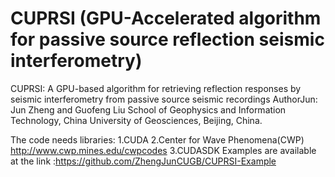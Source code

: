 # CUPRSI (GPU-Accelerated algorithm for passive source reflection seismic interferometry)
CUPRSI: A GPU-based algorithm for retrieving reflection responses by seismic interferometry from passive source seismic recordings
AuthorJun: Jun Zheng and Guofeng Liu
School of Geophysics and Information Technology, China University of Geosciences, Beijing, China.

The code needs libraries:
1.CUDA 
2.Center for Wave Phenomena(CWP) http://www.cwp.mines.edu/cwpcodes
3.CUDASDK
Examples are available at the link :https://github.com/ZhengJunCUGB/CUPRSI-Example
